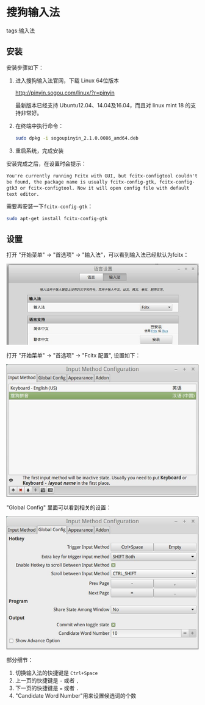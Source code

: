 # 搜狗输入法

tags:输入法

## 安装

安装步骤如下：

1. 进入搜狗输入法官网，下载 Linux 64位版本

	http://pinyin.sogou.com/linux/?r=pinyin

	最新版本已经支持 Ubuntu12.04、14.04及16.04，而且对 linux mint 18 的支持非常好。

2. 在终端中执行命令：

	```bash
	sudo dpkg -i sogoupinyin_2.1.0.0086_amd64.deb
    ```

3. 重启系统，完成安装

安装完成之后，在设置时会提示：

    You're currently running Fcitx with GUI, but fcitx-configtool couldn't be found, the package name is usually fcitx-config-gtk, fcitx-config-gtk3 or fcitx-configtool. Now it will open config file with default text editor.

需要再安装一下`fcitx-config-gtk`：

```bash
sudo apt-get install fcitx-config-gtk
```

## 设置

打开 "开始菜单" -> "首选项" -> "输入法"，可以看到输入法已经默认为fcitx：

![](images/fcitx.jpg)

打开 "开始菜单" -> "首选项" -> "Fcitx 配置", 设置如下：

![](images/fcitx-2.jpg)

"Global Config" 里面可以看到相关的设置：

![](images/fcitx-3.jpg)

部分细节：

1. 切换输入法的快捷键是 `Ctrl+Space`
2. 上一页的快捷键是 `-` 或者 `,`
3. 下一页的快捷键是 `=` 或者 `.`
4. "Candidate Word Number"用来设置候选词的个数